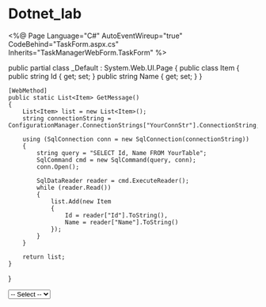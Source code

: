 # Dotnet_lab
<%@ Page Language="C#" AutoEventWireup="true" CodeBehind="TaskForm.aspx.cs" Inherits="TaskManagerWebForm.TaskForm" %>


public partial class _Default : System.Web.UI.Page
{
    public class Item
    {
        public string Id { get; set; }
        public string Name { get; set; }
    }

    [WebMethod]
    public static List<Item> GetMessage()
    {
        List<Item> list = new List<Item>();
        string connectionString = ConfigurationManager.ConnectionStrings["YourConnStr"].ConnectionString;

        using (SqlConnection conn = new SqlConnection(connectionString))
        {
            string query = "SELECT Id, Name FROM YourTable";
            SqlCommand cmd = new SqlCommand(query, conn);
            conn.Open();

            SqlDataReader reader = cmd.ExecuteReader();
            while (reader.Read())
            {
                list.Add(new Item
                {
                    Id = reader["Id"].ToString(),
                    Name = reader["Name"].ToString()
                });
            }
        }

        return list;
    }
}



<script src="https://code.jquery.com/jquery-3.6.0.min.js"></script>

<select id="myDropdown">
  <option value="">-- Select --</option>
</select>

<script>
  $(document).ready(function () {
    $.ajax({
      type: "POST",
      url: "Default.aspx/GetMessage",
      data: '{}',
      contentType: "application/json; charset=utf-8",
      dataType: "json",
      success: function (response) {
        var items = response.d;
        var $dropdown = $('#myDropdown');
        $.each(items, function (i, item) {
          $dropdown.append($('<option>', {
            value: item.Id,
            text: item.Name
          }));
        });
      },
      error: function (xhr) {
        if (xhr.status === 401) {
          alert("Unauthorized. Please log in.");
          window.location.href = "/Login.aspx";
        } else {
          alert("Error: " + xhr.statusText);
        }
      }
    });
  });
</script>

       


